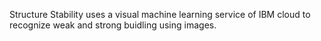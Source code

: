 Structure Stability uses a visual machine learning service of IBM cloud to recognize weak and strong buidling using images.
